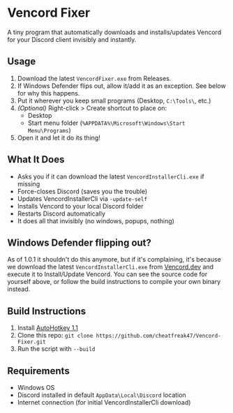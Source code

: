 # Vencord Fixer

A tiny program that automatically downloads and installs/updates Vencord for your Discord client invisibly and instantly.

## Usage
1. Download the latest `VencordFixer.exe` from Releases.
2. If Windows Defender flips out, allow it/add it as an exception. See below for why this happens.
3. Put it wherever you keep small programs (Desktop, `C:\Tools\`, etc.)
4. *(Optional)* Right-click > Create shortcut to place on:
   - Desktop
   - Start menu folder (`%APPDATA%\Microsoft\Windows\Start Menu\Programs`)
5. Open it and let it do its thing!

## What It Does
- Asks you if it can download the latest `VencordInstallerCli.exe` if missing
- Force-closes Discord (saves you the trouble)
- Updates VencordInstallerCli via `-update-self`
- Installs Vencord to your local Discord folder
- Restarts Discord automatically
- It does all that invisibly (no windows, popups, nothing)

## Windows Defender flipping out?
As of 1.0.1 it shouldn't do this anymore, but if it's complaining, it's because we download the latest `VencordInstallerCli.exe` from [Vencord.dev](https://vencord.dev) and execute it to Install/Update Vencord. You can see the source code for yourself above, or follow the build instructions to compile your own binary instead.

## Build Instructions
1. Install [AutoHotkey 1.1](https://www.autohotkey.com/download/ahk-install.exe)
2. Clone this repo: `git clone https://github.com/cheatfreak47/Vencord-Fixer.git`
3. Run the script with `--build` 

## Requirements
- Windows OS
- Discord installed in default `AppData\Local\Discord` location
- Internet connection (for initial VencordInstallerCli download)
